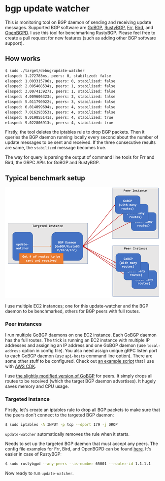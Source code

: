 # bgp update watcher

This is monitoring tool on BGP daemon of sending and receiving update messages. Supported BGP software are [GoBGP](https://github.com/osrg/gobgp), [RustyBGP](https://github.com/osrg/rustybgp), [Frr](https://github.com/FRRouting/frr), [Bird](https://gitlab.nic.cz/labs/bird), and [OpenBGPD](http://www.openbgpd.org). I use this tool for benchmarking RustyBGP. Please feel free to create a pull request for new features (such as adding other BGP software support).

## How works

```bash
$ sudo ./target/debug/update-watcher 
elasped: 1.272783ms, peers: 0, stabilized: false
elasped: 1.003315706s, peers: 0, stabilized: false
elasped: 2.005408534s, peers: 1, stabilized: false
elasped: 3.007413927s, peers: 1, stabilized: false
elasped: 4.009606323s, peers: 3, stabilized: false
elasped: 5.011790022s, peers: 3, stabilized: false
elasped: 6.014099694s, peers: 4, stabilized: false
elasped: 7.016293353s, peers: 4, stabilized: false
elasped: 8.019855141s, peers: 4, stabilized: true
elasped: 9.022806913s, peers: 4, stabilized: true
```

Firstly, the tool deletes the iptables rule to drop BGP packets. Then it queries the BGP daemon running locally every second about the number of update messages to be sent and received. If the three consecutive results are same, the `stabilized` message becomes true.

The way for query is parsing the output of command line tools for Frr and Bird, the GRPC APIs for GoBGP and RustyBGP.

## Typical benchmark setup

![](https://github.com/fujita/misc/raw/master/.github/assets/update-watcher.png)

I use multiple EC2 instances; one for this update-watcher and the BGP daemon to be benchmarked, others for BGP peers with full routes.

### Peer instances

I run multiple GoBGP daemons on one EC2 instance. Each GoBGP daemon has the full routes. The trick is running an EC2 instance with multiple IP addresses and assigning an IP address and one GoBGP daemon (use `local-address` option in config file). You also need assign unique gRPC listen port to each GoBGP daemon (use `api-hosts` command line option). There are some other stuff to be configured. Check out [an example script](https://github.com/fujita/misc/tree/master/fullroute-bench/config/cdk-peer.sh) that I use with [AWS CDK](https://aws.amazon.com/jp/cdk/).

I use [the slightly modified version of GoBGP](https://github.com/fujita/gobgp/releases/download/injector/gobgp_SNAPSHOT-a0615824_linux_arm64.tar.gz) for peers. It simply drops all routes to be received (which the target BGP daemon advertises). It hugely saves memory and CPU usage.

### Targeted instance

Firstly, let's create an iptables rule to drop all BGP packets to make sure that the peers don't connect to the targeted BGP daemon:

```bash
$ sudo iptables -A INPUT -p tcp --dport 179 -j DROP
```

`update-watcher` automatically removes the rule when it starts.

Needs to set up the targeted BGP daemon that must accept any peers. The config file examples for Frr, Bird, and OpenBGPD can be found [here](https://github.com/fujita/misc/tree/master/fullroute-bench/config). It's easier in case of RustyBGP:

```bash
$ sudo rustybgpd --any-peers --as-number 65001 --router-id 1.1.1.1
```

Now ready to run `update-watcher`.
